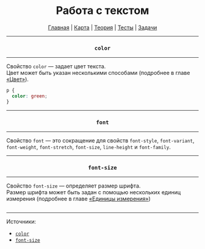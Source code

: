 <div align="center">

# Работа с текстом

[Главная](https://github.com/dollaween/junior-roadmap/)
|
[Карта](/roadmap/README.md)
|
[Теория](/theory/README.md)
|
[Тесты](/tests/README.md)
|
[Задачи](/tasks/README.md)

</div>

---

<div align="center">

### `color`

</div>

---

Свойство `color` — задает цвет текста.  
Цвет может быть указан несколькими способами (подробнее в главе [«Цвет»](./color.md)).

```css
p {
  color: green;
}
```

---

<div align="center">

### `font`

</div>

---

Свойство `font` — это сокращение для свойств `font-style`, `font-variant`, `font-weight`, `font-stretch`, `font-size`, `line-height` и `font-family`.

---

<div align="center">

### `font-size`

</div>

---

Свойство `font-size` — определяет размер шрифта.  
Размер шрифта может быть задан с помощью нескольких единиц измерения (подробнее в главе [«Единицы измерения»](./unit.md))

```css
```

---

Источники:
- [`color`](https://developer.mozilla.org/en-US/docs/Web/CSS/color)
- [`font-size`](https://developer.mozilla.org/ru/docs/Web/CSS/font-size)
